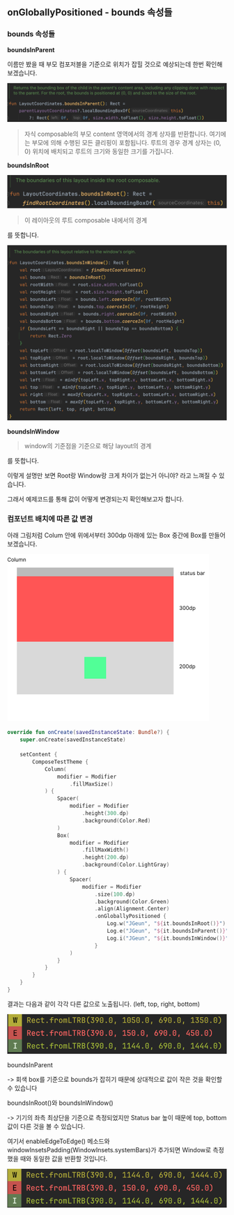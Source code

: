 ## onGloballyPositioned - bounds 속성들

### bounds 속성들

<b>boundsInParent</b>

이름만 봤을 때 부모 컴포저블을 기준으로 위치가 잡힐 것으로 예상되는데 한번 확인해보겠습니다.

![boundsInParentCode](boundsInParent_code.png)

> 자식 composable의 부모 content 영역에서의 경계 상자를 반환합니다. 여기에는 부모에 의해 수행된 모든 클리핑이 포함됩니다. 
> 루트의 경우 경계 상자는 (0, 0) 위치에 배치되고 루트의 크기와 동일한 크기를 가집니다.

<b>boundsInRoot</b>

![boundsInRootCode](boundsInRoot_code.png)

> 이 레이아웃의 루트 composable 내에서의 경계

를 뜻합니다.

![boundsInWindowCode](boundsInWindow_code.png)

<b>boundsInWindow</b>

> window의 기준점을 기준으로 해당 layout의 경계

를 뜻합니다.

이렇게 설명만 보면 Root랑 Window랑 크게 차이가 없는거 아니야? 라고 느껴질 수 있습니다.

그래서 예제코드를 통해 값이 어떻게 변경되는지 확인해보고자 합니다.

### 컴포넌트 배치에 따른 값 변경

아래 그림처럼 Colum 안에 위에서부터 300dp 아래에 있는 Box 중간에 Box를 만들어 보겠습니다.

![example](example.png)

```kotlin
override fun onCreate(savedInstanceState: Bundle?) {
    super.onCreate(savedInstanceState)

    setContent {
        ComposeTestTheme {
            Column(
                modifier = Modifier
                    .fillMaxSize()
            ) {
                Spacer(
                    modifier = Modifier
                        .height(300.dp)
                        .background(Color.Red)
                )
                Box(
                    modifier = Modifier
                        .fillMaxWidth()
                        .height(200.dp)
                        .background(Color.LightGray)
                ) {
                    Spacer(
                        modifier = Modifier
                            .size(100.dp)
                            .background(Color.Green)
                            .align(Alignment.Center)
                            .onGloballyPositioned {
                                Log.w("JGeun", "${it.boundsInRoot()}")
                                Log.e("JGeun", "${it.boundsInParent()}")
                                Log.i("JGeun", "${it.boundsInWindow()}")
                            }
                    )
                }
            }
        }
    }
}
```

결과는 다음과 같이 각각 다른 값으로 노출됩니다. (left, top, right, bottom)

![result](result.png)

boundsInParent

-> 회색 box를 기준으로 bounds가 잡히기 때문에 상대적으로 값이 작은 것을 확인할 수 있습니다

boundsInRoot()와 boundsInWindow()

-> 기기의 좌측 최상단을 기준으로 측정되었지만 Status bar 높이 때문에 top, bottom 값이 다른 것을 볼 수 있습니다.

여기서 enableEdgeToEdge() 메소드와 windowInsetsPadding(WindowInsets.systemBars)가 추가되면 Window로 측정했을 때와 동일한 값을 반환할 것입니다.

![enableEdgeToEdge_Apply_Result](enableEdgeToEdge_apply_result.png)